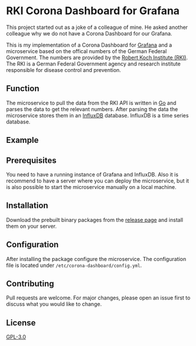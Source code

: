 # RKI Corona Dashboard for Grafana
This project started out as a joke of a colleague of mine. He asked another colleague why we do not have a Corona Dashboard for our Grafana.

This is my implementation of a Corona Dashboard for [Grafana](https://grafana.com/) and a microservice based on the offical numbers of the German Federal Government.
The numbers are provided by the [Robert Koch Institute (RKI)](https://en.wikipedia.org/wiki/Robert_Koch_Institute). The RKI is a German Federal Government agency and research institute responsible for disease control and prevention.

## Function
The microservice to pull the data from the RKI API is written in [Go](https://golang.org/) and parses the data to get the relevant numbers.
After parsing the data the microservice stores them in an [InfluxDB](https://www.influxdata.com/products/influxdb/) database. InfluxDB is a time series database.


## Example


## Prerequisites
You need to have a running instance of Grafana and InfluxDB. Also it is recommend to have a server where you can deploy the microservice, but it is also possible to start the microservice manually on a local machine.

## Installation
Download the prebuilt binary packages from the [release page](https://github.com/4ndyZ/Corona-Dashboard/releases) and install them on your server.

## Configuration
After installing the package configure the microservice. The configuration file is located under `/etc/corona-dashboard/config.yml`.

## Contributing
Pull requests are welcome. For major changes, please open an issue first to discuss what you would like to change.

## License
[GPL-3.0](https://github.com/4ndyZ/Corona-Dashboard/blob/master/LICENSE)
